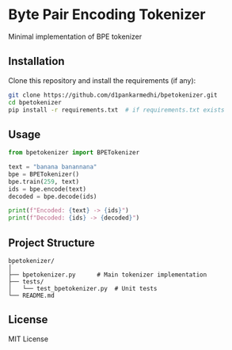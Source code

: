 # Byte Pair Encoding Tokenizer

Minimal implementation of BPE tokenizer

## Installation

Clone this repository and install the requirements (if any):

```sh
git clone https://github.com/d1pankarmedhi/bpetokenizer.git
cd bpetokenizer
pip install -r requirements.txt  # if requirements.txt exists
```

## Usage

```python
from bpetokenizer import BPETokenizer

text = "banana banannana"
bpe = BPETokenizer()
bpe.train(259, text)
ids = bpe.encode(text)
decoded = bpe.decode(ids)

print(f"Encoded: {text} -> {ids}")
print(f"Decoded: {ids} -> {decoded}")
```

## Project Structure

```
bpetokenizer/
│
├── bpetokenizer.py      # Main tokenizer implementation
├── tests/
│   └── test_bpetokenizer.py  # Unit tests
└── README.md
```

## License

MIT License
